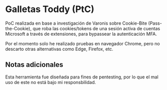                 
# Galletas Toddy (PtC)

PoC realizada en base a investigación de Varonis sobre Cookie-Bite (Pass-the-Cookie), que roba las cookies/tokens de una sesión activa de cuentas Microsoft a través de extensiones, para bypassear la autenticación MFA.

Por el momento solo he realizado pruebas en navegador Chrome, pero no descarto otras alternativas como Edge, Firefox, etc.
## Notas adicionales

Esta herramienta fue diseñada para fines de pentesting, por lo que el mal uso de este no está bajo mi responsbilidad.







